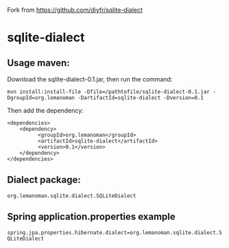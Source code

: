 Fork from https://github.com/diyfr/sqlite-dialect

# sqlite-dialect
## Usage maven:
Download the sqlite-dialect-0.1.jar, then run the command:

``` 
mvn install:install-file -Dfile=/pathtofile/sqlite-dialect-0.1.jar -DgroupId=org.lemanoman -DartifactId=sqlite-dialect -Dversion=0.1
```

Then add the dependency:

```
<dependencies>
    <dependency>
          <groupId>org.lemanoman</groupId>
          <artifactId>sqlite-dialect</artifactId>
          <version>0.1</version>
    </dependency>
</dependencies>
```

## Dialect package:

```org.lemanoman.sqlite.dialect.SQLiteDialect```

## Spring application.properties example

```spring.jpa.properties.hibernate.dialect=org.lemanoman.sqlite.dialect.SQLiteDialect```
